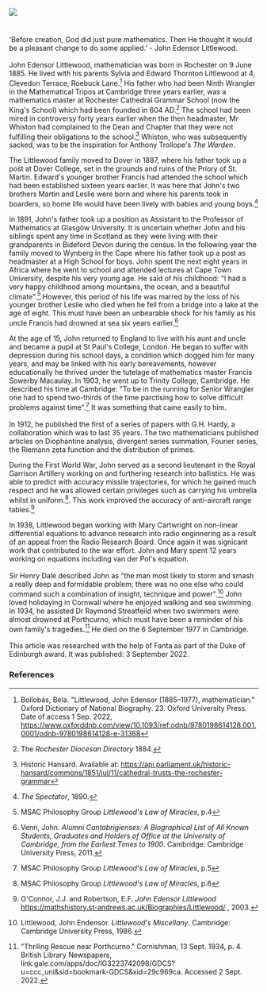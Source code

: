 <a href="https://juncture-digital.org"><img src="https://juncture-digital.org/images/ve-button.png"></a>
<param ve-config title="John Edensor Littlewood" author="Michelle Crowther" layout="vtl" banner="/images/banners/19c.jpg">

<param ve-entity eid="Q507517" aliases="Rochester">
<param ve-entity eid="Q179224" aliases="Dover">

#

'Before creation, God did just pure mathematics. Then He thought it would be a pleasant change to do some applied.' - John Edensor Littlewood.
<br><br>
John Edensor Littlewood, mathematician was born in Rochester on 9 June 1885. He lived with his parents Sylvia and Edward Thornton Littlewood at 4, Clevedon Terrace, Roebuck Lane.[^ref1] His father who had been Ninth Wrangler in the Mathematical Tripos at Cambridge three years earlier, was a mathematics master at Rochester Cathedral Grammar School (now the King's School) which had been founded in 604 AD.[^ref2] The school had been mired in controversy forty years earlier when the then headmaster, Mr Whiston had complained to the Dean and Chapter that they were not fulfilling their obligations to the school.[^ref3] Whiston, who was subsequently sacked, was to be the inspiration for Anthony Trollope's _The Warden_. 
<param ve-map center="Q507517" zoom="15">

The Littlewood family moved to Dover in 1887, where his father took up a post at Dover College, set in the grounds and ruins of the Priory of St. Martin. Edward's younger brother Francis had attended the school which had been established sixteen years earlier. It was here that John's two brothers Martin and Leslie were born and where his parents took in boarders, so home life would have been lively with babies and young boys.[^ref4] 
<param ve-image url="https://upload.wikimedia.org/wikipedia/commons/f/f6/Dover_College_postcard.jpg" label="Dover College" attribution="Unknown author, Public domain, via Wikimedia Commons">

In 1891, John's father took up a position as Assistant to the Professor of Mathematics at Glasgow University. It is uncertain whether John and his siblings spent any time in Scotland as they were living with their grandparents in Bideford Devon during the census. In the following year the family moved to Wynberg in the Cape where his father took up a post as headmaster at a High School for boys.  John spent the next eight years in Africa where he went to school and attended lectures at Cape Town University, despite his very young age. He said of his childhood: "I had a very happy childhood among mountains, the ocean, and a beautiful climate".[^ref5] However, this period of his life was marred by the loss of his younger brother Leslie who died when he fell from a bridge into a lake at the age of eight. This must have been an unbearable shock for his family as his uncle Francis had drowned at sea six years earlier.[^ref6] 
<param ve-image url="https://upload.wikimedia.org/wikipedia/commons/0/0f/Main_Road_Wynberg_around_1900.jpg" label="Main Road Wynberg around 1900" attribution="Unknown author, Public domain, via Wikimedia Commons">

At the age of 15, John returned to England to live with his aunt and uncle and became a pupil at St Paul's College, London. He began to suffer with depression during his school days, a condition which dogged him for many years, and may be linked with his early bereavements, however educationally he thrived under the tutelage of mathematics master Francis Sowerby Macaulay. In 1903, he went up to Trinity College, Cambridge. He described his time at Cambridge: "To be in the running for Senior Wrangler one had to spend two-thirds of the time parctising how to solve difficult problems against time".[^ref7] It was something that came easily to him.
<br><br>
In 1912, he published the first of a series of papers with G.H. Hardy, a collaboration which was to last 35 years. The two mathematicians published articles on Diophantine analysis, divergent series summation, Fourier series, the Riemann zeta function and the distribution of primes.
<param ve-image url="https://upload.wikimedia.org/wikipedia/commons/6/60/Diophantus-cover.jpg" label="Title page of the original 1621 edition of the Latin translation by Claude Gaspard Bachet de Méziriac of Diophantus' Arithmetica" attribution="Wikimedia Commons">

During the First World War, John served as a second lieutenant in the Royal Garrison Artillery working on and furthering research into ballistics. He was able to predict with accuracy missile trajectories, for which he gained much respect and he was allowed certain privileges such as carrying his umbrella whilst in uniform.[^ref8]. This work improved the accuracy of anti-aircraft range tables.[^ref9]
<param ve-image url="https://upload.wikimedia.org/wikipedia/commons/b/b5/13_pounder_9_cwt_AA_gun_and_crew_France_Aug_1918_IWM_Q_7166.jpg" label="Gunners of the D Battery, 61st Anti-Aircraft Section, Royal Garrison Artillery by their 13 pounder 9 cwt anti-aircraft gun. Near Carvin." attribution="John Warwick Brooke, Public domain, via Wikimedia Commons">

In 1938, Littlewood began working with Mary Cartwright on non-linear differential equations to advance research into radio enginnering as a result of an appeal from the Radio Research Board. Once again it was signicant work that contributed to the war effort. John and Mary spent 12 years working on equations including van der Pol's equation.
<br><br>
Sir Henry Dale described John as "the man most likely to storm and smash a really deep and formidable problem; there was no one else who could command such a combination of insight, technique and power".[^ref10] John loved holidaying in Cornwall where he enjoyed walking and sea swimming. In 1934, he assisted Dr Raymond Streatfeild when two swimmers were almost drowned at Porthcurno, which must have been a reminder of his own family's tragedies.[^ref11] He died on the 6 September 1977 in Cambridge.
<br><br>
This article was researched with the help of Fanta as part of the Duke of Edinburgh award. It was published: 3 September 2022.
<param ve-image url="https://upload.wikimedia.org/wikipedia/commons/5/56/John_Edensor_Littlewood.jpg" label="John Edensor Littlewood" attribution="no conegut, via Wikimedia Commons" license="CC BY-SA 3.0">

### References

[^ref1]: Bollobás, Béla. "Littlewood, John Edensor (1885–1977), mathematician." Oxford Dictionary of National Biography.  23. Oxford University Press. Date of access 1 Sep. 2022, <https://www.oxforddnb.com/view/10.1093/ref:odnb/9780198614128.001.0001/odnb-9780198614128-e-31368>
[^ref2]: The _Rochester Diocesan Directory_ 1884.
[^ref3]: Historic Hansard. Available at: https://api.parliament.uk/historic-hansard/commons/1851/jul/11/cathedral-trusts-the-rochester-grammar
[^ref4]: _The Spectator_, 1890.
[^ref5]: MSAC Philosophy Group _Littlewood's Law of Miracles_, p.4
[^ref6]: Venn, John. _Alumni Cantabrigienses: A Biographical List of All Known Students, Graduates and Holders of Office at the University of Cambridge, from the Earliest Times to 1900_. Cambridge: Cambridge University Press, 2011.
[^ref7]: MSAC Philosophy Group _Littlewood's Law of Miracles_, p.5
[^ref8]: MSAC Philosophy Group _Littlewood's Law of Miracles_, p.6
[^ref9]: O'Connor, J.J. and Robertson, E.F. _John Edensor Littlewood_ https://mathshistory.st-andrews.ac.uk/Biographies/Littlewood/ , 2003.
[^ref10]: Littlewood, John Endensor. _Littlewood's Miscellany_. Cambridge: Cambridge University Press, 1986.
[^ref11]: "Thriling Rescue near Porthcurno." Cornishman, 13 Sept. 1934, p. 4. British Library Newspapers, link.gale.com/apps/doc/IG3223742098/GDCS?u=ccc_uni&sid=bookmark-GDCS&xid=29c969ca. Accessed 2 Sept. 2022.
